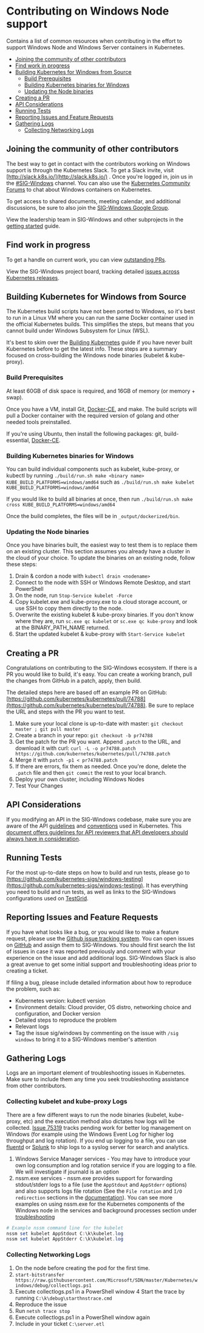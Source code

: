 # Contributing on Windows Node support

Contains a list of common resources when contributing in the effort to support Windows Node and Windows Server containers in Kubernetes.

-   [Joining the community of other contributors](#joining-the-community-of-other-contributors)    
-   [Find work in progress](#find-work-in-progress)    
-   [Building Kubernetes for Windows from Source](#building-kubernetes-for-windows-from-source)        
    -   [Build Prerequisites](#build-prerequisites)       
    -   [Building Kubernetes binaries for Windows](#building-kubernetes-binaries-for-windows)        
    -   [Updating the Node binaries](#updating-the-node-binaries)    
-   [Creating a PR](#creating-a-pr)
-   [API Considerations](#api-considerations)
-   [Running Tests](#running-tests)    
-   [Reporting Issues and Feature Requests](#reporting-issues-and-feature-requests)    
-   [Gathering Logs](#gathering-logs)        
    -   [Collecting Networking Logs](#collecting-networking-logs)

## Joining the community of other contributors

The best way to get in contact with the contributors working on Windows support is through the Kubernetes Slack. To get a Slack invite, visit [http://slack.k8s.io/](http://slack.k8s.io/) . Once you're logged in, join us in the [#SIG-Windows](https://kubernetes.slack.com/messages/sig-windows) channel. You can also use the [Kubernetes Community Forums](https://discuss.kubernetes.io/c/general-discussions/windows) to chat about Windows containers on Kubernetes.

To get access to shared documents, meeting calendar, and additional discussions, be sure to also join the [SIG-Windows Google Group](https://groups.google.com/forum/#!forum/kubernetes-sig-windows). 

View the leadership team in SIG-Windows and other subprojects in the [getting started](https://github.com/kubernetes/community/tree/master/sig-windows) guide.

## Find work in progress

To get a handle on current work, you can view [outstanding PRs](https://github.com/kubernetes/kubernetes/pulls?q=is%3Apr+is%3Aopen+label%3Asig%2Fwindows+is%3Apr).

View the SIG-Windows project board, tracking detailed [issues across Kubernetes releases](https://github.com/orgs/kubernetes/projects/8).

## Building Kubernetes for Windows from Source

The Kubernetes build scripts have not been ported to Windows, so it's best to run in a Linux VM where you can run the same Docker container used in the official Kubernetes builds. This simplifies the steps, but means that you cannot build under Windows Subsystem for Linux (WSL). 

It's best to skim over the [Building Kubernetes](https://github.com/kubernetes/kubernetes/blob/master/build/README.md) guide if you have never built Kubernetes before to get the latest info. These steps are a summary focused on cross-building the Windows node binaries (kubelet & kube-proxy).

### Build Prerequisites

At least 60GB of disk space is required, and 16GB of memory (or memory + swap).

Once you have a VM, install Git, [Docker-CE](https://docs.docker.com/install/), and make. The build scripts will pull a Docker container with the required version of golang and other needed tools preinstalled.

If you're using Ubuntu, then install the following packages: git, build-essential, [Docker-CE](https://docs.docker.com/install/linux/docker-ce/ubuntu/).

### Building Kubernetes binaries for Windows

You can build individual components such as kubelet, kube-proxy, or kubectl by running `./build/run.sh make <binary name> KUBE_BUILD_PLATFORMS=windows/amd64` such as `./build/run.sh make kubelet KUBE_BUILD_PLATFORMS=windows/amd64`

If you would like to build all binaries at once, then run `./build/run.sh make cross KUBE_BUILD_PLATFORMS=windows/amd64`

Once the build completes, the files will be in `_output/dockerized/bin`.

### Updating the Node binaries

Once you have binaries built, the easiest way to test them is to replace them on an existing cluster. This section assumes you already have a cluster in the cloud of your choice. To update the binaries on an existing node, follow these steps:

1. Drain & cordon a node with `kubectl drain <nodename>`
2. Connect to the node with SSH or Windows Remote Desktop, and start PowerShell
3. On the node, run `Stop-Service kubelet -Force`
4. Copy kubelet.exe and kube-proxy.exe to a cloud storage account, or use SSH to copy them directly to the node.
5. Overwrite the existing kubelet & kube-proxy binaries. If you don't know where they are, run `sc.exe qc kubelet` or `sc.exe qc kube-proxy` and look at the BINARY_PATH_NAME returned.
6. Start the updated kubelet & kube-proxy with `Start-Service kubelet`

## Creating a PR

Congratulations on contributing to the SIG-Windows ecosystem. If there is a PR you would like to build, it's easy. You can create a working branch, pull the changes from GitHub in a patch, apply, then build.

The detailed steps here are based off an example PR on GitHub: [https://github.com/kubernetes/kubernetes/pull/74788](https://github.com/kubernetes/kubernetes/pull/74788). Be sure to replace the URL and steps with the PR you want to test.

1. Make sure your local clone is up-to-date with master: `git checkout master ; git pull master`
2. Create a branch in your repo: `git checkout -b pr74788`
3. Get the patch for the PR you want. Append `.patch` to the URL, and download it with curl: `curl -L -o pr74788.patch https://github.com/kubernetes/kubernetes/pull/74788.patch`
4. Merge it with `patch -p1 < pr74788.patch`
5. If there are errors, fix them as needed. Once you're done, delete the `.patch` file and then `git commit` the rest to your local branch.
6. Deploy your own cluster, including Windows Nodes
7. Test Your Changes

## API Considerations

If you modifying an API in the SIG-Windows codebase, make sure you are aware of the API [guidelines](/contributors/devel/sig-architecture/api_changes.md) and [conventions](/contributors/devel/sig-architecture/api-conventions.md) used in Kubernetes. This [document offers guidelines for API reviewers that API developers should always have in consideration](https://docs.google.com/document/d/1pkCYjr_OLCRUk2e606eMa2PEIwJdFHAfU5slXtBcKj8/edit).

## Running Tests

For the most up-to-date steps on how to build and run tests, please go to [https://github.com/kubernetes-sigs/windows-testing](https://github.com/kubernetes-sigs/windows-testing). It has everything you need to build and run tests, as well as links to the SIG-Windows configurations used on [TestGrid](https://testgrid.k8s.io/sig-windows).

## Reporting Issues and Feature Requests

If you have what looks like a bug, or you would like to make a feature request, please use the [Github issue tracking system](https://github.com/kubernetes/kubernetes/issues). You can open issues on [GitHub](https://github.com/kubernetes/kubernetes/issues/new/choose) and assign them to SIG-Windows. You should first search the list of issues in case it was reported previously and comment with your experience on the issue and add additional logs. SIG-Windows Slack is also a great avenue to get some initial support and troubleshooting ideas prior to creating a ticket.

If filing a bug, please include detailed information about how to reproduce the problem, such as:

* Kubernetes version: kubectl version
* Environment details: Cloud provider, OS distro, networking choice and configuration, and Docker version
* Detailed steps to reproduce the problem
* Relevant logs
* Tag the issue sig/windows by commenting on the issue with `/sig windows` to bring it to a SIG-Windows member's attention

## Gathering Logs

Logs are an important element of troubleshooting issues in Kubernetes. Make sure to include them any time you seek troubleshooting assistance from other contributors.

### Collecting kubelet and kube-proxy Logs
There are a few different ways to run the node binaries (kubelet, kube-proxy, etc) and the execution method also dictates how logs will be collected. [Issue 75319](https://github.com/kubernetes/kubernetes/issues/75319) tracks pending work for better log management on Windows (for example using the Windows Event Log for higher log throughput and log rotation). If you end up logging to a file, you can use [fluentd](https://docs.fluentd.org/v0.12/articles/windows) or [Splunk](https://docs.splunk.com/Documentation/Splunk/7.2.4/Data/HowtogetWindowsdataintoSplunk) to ship logs to a syslog server for search and analytics.
1. Windows Service Manager services - You may have to introduce your own log consumption and log rotation service if you are logging to a file. We will investigate if journald is an option
2. nssm.exe services - nssm.exe provides support for forwarding stdout/stderr logs to a file (use the `AppStdout` and `AppStderr` options) and also supports logs file rotation (See the `File rotation` and `I/O redirection` sections in the [documentation](https://nssm.cc/usage)). You can see more examples on using nssm.exe for the Kubernetes components of the Windows node in the services and background processes section under [troubleshooting](https://kubernetes.io/docs/getting-started-guides/windows/#troubleshooting)
```Powershell
# Example nssm command line for the kubelet
nssm set kubelet AppStdout C:\k\kubelet.log
nssm set kubelet AppStderr C:\k\kubelet.log
```

### Collecting Networking Logs
1. On the node before creating the pod for the first time.
2. `start-bitstransfer https://raw.githubusercontent.com/Microsoft/SDN/master/Kubernetes/windows/debug/collectlogs.ps1`
3. Execute collectlogs.ps1 in a PowerShell window
4 Start the trace by running `C:\k\debug\starthnstrace.cmd`
5. Reproduce the issue
6. Run `netsh trace stop`
7. Execute collectlogs.ps1 in a PowerShell window again
8. Include in your ticket `C:\server.etl`
